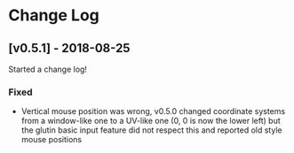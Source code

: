 # Change Log

## [v0.5.1] - 2018-08-25

Started a change log!

### Fixed

 - Vertical mouse position was wrong, v0.5.0 changed coordinate systems from a window-like one
   to a UV-like one (0, 0 is now the lower left) but the glutin basic input feature did not
   respect this and reported old style mouse positions
